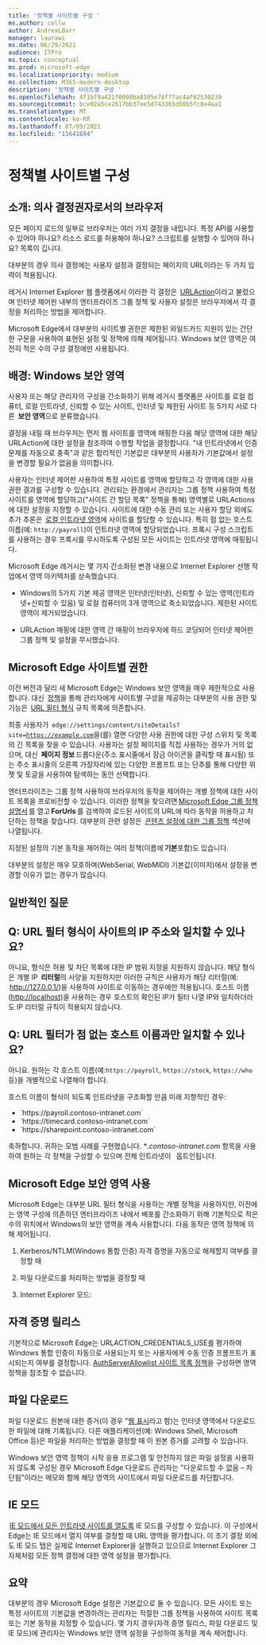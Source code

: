 ```yaml
---
title: '정책별 사이트별 구성 '
ms.author: collw
author: AndreaLBarr
manager: laurawi
ms.date: 06/29/2021
audience: ITPro
ms.topic: conceptual
ms.prod: microsoft-edge
ms.localizationpriority: medium
ms.collection: M365-modern-desktop
description: '정책별 사이트별 구성 '
ms.openlocfilehash: 4f1bf9a421f0098ba8105e78f77ac4af62530239
ms.sourcegitcommit: bce02a5ce2617bb37ee5d743365d50b5fc8e4aa1
ms.translationtype: MT
ms.contentlocale: ko-KR
ms.lasthandoff: 07/09/2021
ms.locfileid: "11641694"
---
```

# <a name="persite-configuration-by-policy"></a>정책별 사이트별 구성

## <a name="introduction-browsers-as-decision-makers"></a>소개: 의사 결정권자로서의 브라우저

모든 페이지 로드의 일부로 브라우저는 여러 가지 결정을 내립니다. 특정 API를 사용할 수 있어야 하나요? 리소스 로드를 허용해야 하나요? 스크립트를 실행할 수 있어야 하나요? 목록이 깁니다.

대부분의 경우 의사 결정에는 사용자 설정과 결정되는 페이지의 URL이라는 두 가지 입력이 적용됩니다.

레거시 Internet Explorer 웹 플랫폼에서 이러한 각 결정은  [URLAction](/previous-versions/windows/internet-explorer/ie-developer/platform-apis/ms537178%28v%3dvs.85%29)이라고 불렀으며 인터넷 제어판 내부의 엔터프라이즈 그룹 정책 및 사용자 설정은 브라우저에서 각 결정을 처리하는 방법을 제어합니다.  

Microsoft Edge에서 대부분의 사이트별 권한은 제한된 와일드카드 지원이 있는 간단한 구문을 사용하여 표현된 설정 및 정책에 의해 제어됩니다. Windows 보안 영역은 여전히 적은 수의 구성 결정에만 사용됩니다.

## <a name="background-windows-security-zones"></a>배경: Windows 보안 영역

사용자 또는 해당 관리자의 구성을 간소화하기 위해 레거시 플랫폼은 사이트를 로컬 컴퓨터, 로컬 인트라넷, 신뢰할 수 있는 사이트, 인터넷 및 제한된 사이트 등 5가지 서로 다른  **보안 영역**으로 분류했습니다.

결정을 내릴 때 브라우저는 먼저 웹 사이트를 영역에 매핑한 다음 해당 영역에 대한 해당 URLAction에 대한 설정을 참조하여 수행할 작업을 결정합니다. "내 인트라넷에서 인증 문제를 자동으로 충족"과 같은 합리적인 기본값은 대부분의 사용자가 기본값에서 설정을 변경할 필요가 없음을 의미합니다.

사용자는 인터넷 제어판 사용하여 특정 사이트를 영역에 할당하고 각 영역에 대한 사용 권한 결과를 구성할 수 있습니다. 관리되는 환경에서 관리자는 그룹 정책 사용하여 특정 사이트를 영역에 할당하고("사이트 간 할당 목록" 정책을 통해) 영역별로 URLActions에 대한 설정을 지정할 수 있습니다. 사이트에 대한 수동 관리 또는 사용자 할당 외에도 추가 추론은  [로컬 인트라넷 영역](/archive/blogs/ieinternals/the-intranet-zone)에 사이트를 할당할 수 있습니다. 특히 점 없는 호스트 이름(예: `http://payroll`)이 인트라넷 영역에 할당되었습니다. 프록시 구성 스크립트를 사용하는 경우 프록시를 무시하도록 구성된 모든 사이트는 인트라넷 영역에 매핑됩니다.

Microsoft Edge 레거시는 몇 가지 간소화된 변경 내용으로 Internet Explorer 선행 작업에서 영역 아키텍처를 상속했습니다.

- Windows의 5가지 기본 제공 영역은 인터넷(인터넷), 신뢰할 수 있는 영역(인트라넷+신뢰할 수 있음) 및 로컬 컴퓨터의 3개 영역으로 축소되었습니다. 제한된 사이트 영역이 제거되었습니다.

- URLAction 매핑에 대한 영역 간 매핑이 브라우저에 하드 코딩되어 인터넷 제어판 그룹 정책 및 설정을 무시했습니다.

## <a name="per-site-permissions-in-the-microsoft-edge"></a>Microsoft Edge 사이트별 권한

이전 버전과 달리 새 Microsoft Edge는 Windows 보안 영역을 매우 제한적으로 사용합니다. 대신  [정책](/deployedge/microsoft-edge-policies)을 통해 관리자에게 사이트별 구성을 제공하는 대부분의 사용 권한 및 기능은  [URL 필터 형식](/DeployEdge/edge-learnmmore-url-list-filter%20format) 규칙 목록에 의존합니다.

최종 사용자가  <code>edge://settings/content/siteDetails?site=https://example.com</code>을(를) 열면 다양한 사용 권한에 대한 구성 스위치 및 목록의 긴 목록을 찾을 수 있습니다. 사용자는 설정 페이지를 직접 사용하는 경우가 거의 없으며, 대신  **페이지 정보** 드롭다운(주소 표시줄에서 잠금 아이콘을 클릭할 때 표시됨) 또는 주소 표시줄의 오른쪽 가장자리에 있는 다양한 프롬프트 또는 단추를 통해 다양한 위젯 및 토글을 사용하여 탐색하는 동안 선택합니다.

엔터프라이즈는 그룹 정책 사용하여 브라우저의 동작을 제어하는 개별 정책에 대한 사이트 목록을 프로비전할 수 있습니다. 이러한 정책을 찾으려면 [Microsoft Edge 그룹 정책 설명서](/deployedge/microsoft-edge-policies) 를 열고 **ForUrls** 를 검색하여 로드된 사이트의 URL에 따라 동작을 허용하고 차단하는 정책을 찾습니다. 대부분의 관련 설정은  [콘텐츠 설정에 대한 그룹 정책](/deployedge/microsoft-edge-policies#content-settings) 섹션에 나열됩니다.

지정된 설정의 기본 동작을 제어하는 여러 정책(이름에 **기본**포함)도 있습니다.

대부분의 설정은 매우 모호하며(WebSerial, WebMIDI) 기본값(이미지)에서 설정을 변경할 이유가 없는 경우가 많습니다.

## <a name="common-questions"></a>일반적인 질문

## <a name="q-can-the-url-filter-format-match-on-a-sites-ip-address"></a>Q: URL 필터 형식이 사이트의 IP 주소와 일치할 수 있나요?

아니요, 형식은 허용 및 차단 목록에 대한 IP 범위 지정을 지원하지 않습니다. 해당 형식은 개별 IP  **리터럴**의 사양을 지원하지만 이러한 규칙은 사용자가 해당 리터럴(예:  <http://127.0.0.1/>)을 사용하여 사이트로 이동하는 경우에만 적용됩니다. 호스트 이름(<http://localhost>)을 사용하는 경우 호스트의 확인된 IP가 필터 나열 IP와 일치하더라도 IP 리터럴 규칙이 적용되지 않습니다.

## <a name="q-can-url-filters-matchjustdotless-host-names"></a>Q: URL 필터가 점 없는 호스트 이름과만 일치할 수 있나요?

아니요. 원하는 각 호스트 이름(예:`https://payroll`, `https://stock`, `https://who` 등)을 개별적으로 나열해야 합니다.

호스트 이름이 형식이 되도록 인트라넷을 구조화할 만큼 미래 지향적인 경우:

- <div style="display: inline">`https://payroll.contoso-intranet.com`</div>

- <div style="display: inline">`https://timecard.contoso-intranet.com`</div>

- <div style="display: inline">`https://sharepoint.contoso-intranet.com`</div>

축하합니다. 귀하는 모범 사례를 구현했습니다. **_.contoso-intranet.com_* 항목을 사용하여 원하는 각 정책을 구성할 수 있으며 전체 인트라넷이   옵트인됩니다.

## <a name="use-of-security-zones-inthe-microsoft-edge"></a>Microsoft Edge 보안 영역 사용

Microsoft Edge는 대부분 URL 필터 형식을 사용하는 개별 정책을 사용하지만, 이전에는 영역 구성에 의존하던 엔터프라이즈 내에서 배포를 간소화하기 위해 기본적으로 적은 수의 위치에서 Windows의 보안 영역을 계속 사용합니다. 다음 동작은 영역 정책에 의해 제어됩니다.

1. Kerberos/NTLM(Windows 통합 인증) 자격 증명을 자동으로 해제할지 여부를 결정할 때

2. 파일 다운로드를 처리하는 방법을 결정할 때

3. Internet Explorer 모드:

## <a name="credential-release"></a>자격 증명 릴리스

기본적으로 Microsoft Edge는 URLACTION_CREDENTIALS_USE를 평가하여 Windows 통합 인증이 자동으로 사용되는지 또는 사용자에게 수동 인증 프롬프트가 표시되는지 여부를 결정합니다. [AuthServerAllowlist 사이트 목록 정책](/deployedge/microsoft-edge-policies#authserverallowlist)을 구성하면 영역 정책을 참조할 수 없습니다.

## <a name="file-downloads"></a>파일 다운로드

파일 다운로드 원본에 대한 증거(이 경우 "[웹 표시](https://textslashplain.com/2016/04/04/downloads-and-the-mark-of-the-web/)라고 함)는 인터넷 영역에서 다운로드한 파일에 대해 기록됩니다. 다른 애플리케이션(예: Windows Shell, Microsoft Office 등)은 파일을 처리하는 방법을 결정할 때 이 원본 증거를 고려할 수 있습니다.

Windows 보안 영역 정책이 시작 응용 프로그램 및 안전하지 않은 파일 설정을 사용하지 않도록 구성된 경우 Microsoft Edge 다운로드 관리자는 "다운로드할 수 없음 – 차단됨"이라는 메모와 함께 해당 영역의 사이트에서 파일 다운로드를 차단합니다.  

## <a name="ie-mode"></a>IE 모드

 [IE 모드에서 모든 인트라넷 사이트를 열도록](/deployedge/edge-ie-mode#configure-all-intranet-sites) IE 모드를 구성할 수 있습니다. 이 구성에서 Edge는 IE 모드에서 열지 여부를 결정할 때 URL 영역을 평가합니다. 이 초기 결정 외에도 IE 모드 탭은 실제로 Internet Explorer을 실행하고 있으므로 Internet Explorer 그 자체처럼 모든 정책 결정에 대한 영역 설정을 평가합니다.

## <a name="summary"></a>요약

대부분의 경우 Microsoft Edge 설정은 기본값으로 둘 수 있습니다. 모든 사이트 또는 특정 사이트의 기본값을 변경하려는 관리자는 적절한 그룹 정책을 사용하여 사이트 목록 또는 기본 동작을 지정할 수 있습니다. 몇 가지 경우(자격 증명 릴리스, 파일 다운로드 및 IE 모드)에 관리자는 Windows 보안 영역 설정을 구성하여 동작을 계속 제어합니다.
